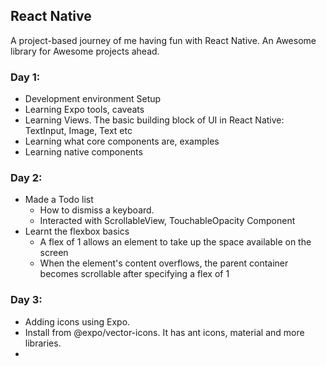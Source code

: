 ## React Native

A project-based journey of me having fun with React Native. An Awesome library for Awesome projects ahead.

### Day 1:
- Development environment Setup
- Learning Expo tools, caveats
- Learning Views. The basic building block of UI in React Native: TextInput, Image, Text etc
- Learning what core components are, examples
- Learning native components

### Day 2:
- Made a Todo list
  - How to dismiss a keyboard.
  - Interacted with ScrollableView, TouchableOpacity Component
- Learnt the flexbox basics
  - A flex of 1 allows an element to take up the space available on the screen
  - When the element's content overflows, the parent container becomes scrollable after specifying a flex of 1

### Day 3:
- Adding icons using Expo.
- Install from @expo/vector-icons. It has ant icons, material and more libraries.
- 
